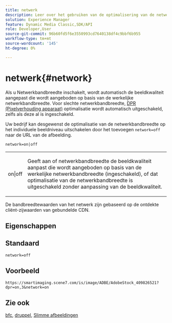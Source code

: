 ```yaml
---
title: netwerk
description: Leer over het gebruiken van de optimalisering van de netwerkbandbreedte om de beeldkwaliteit aan te passen die op daadwerkelijke netwerkbandbreedte wordt gediend.
solution: Experience Manager
feature: Dynamic Media Classic,SDK/API
role: Developer,User
source-git-commit: 96b60fd5f6e3550993cd7640138df4c9bbf6b955
workflow-type: tm+mt
source-wordcount: '145'
ht-degree: 0%

---
```


# netwerk{#network}

Als u Netwerkbandbreedte inschakelt, wordt automatisch de beeldkwaliteit aangepast die wordt aangeboden op basis van de werkelijke netwerkbandbreedte. Voor slechte netwerkbandbreedte, [DPR (Pixelverhouding apparaat)](/help/aem-is-ir-api/is-api/http-ref/image-serving-api-ref/c-http-protocol-reference/c-command-reference/r-dpr.md) optimalisatie wordt automatisch uitgeschakeld, zelfs als deze al is ingeschakeld.

Uw bedrijf kan desgewenst de optimalisatie van de netwerkbandbreedte op het individuele beeldniveau uitschakelen door het toevoegen `network=off` naar de URL van de afbeelding.

`network=on|off`

<table id="simpletable_2D23B1B282CD4216AB5BE7E7430D1B3F"> 
 <tr class="strow"> 
  <td class="stentry"> <p> <span class="codeph"> on|off </span> </p> </td> 
  <td class="stentry"> <p>Geeft aan of netwerkbandbreedte de beeldkwaliteit aanpast die wordt aangeboden op basis van de werkelijke netwerkbandbreedte (ingeschakeld), of dat optimalisatie van de netwerkbandbreedte is uitgeschakeld zonder aanpassing van de beeldkwaliteit.</p> </td> 
 </tr> 
</table>

De bandbreedtewaarden van het netwerk zijn gebaseerd op de ontdekte cliënt-zijwaarden van gebundelde CDN.

## Eigenschappen



## Standaard

`network=off`

## Voorbeeld

`https://smartimaging.scene7.com/is/image/ADBE/AdobeStock_409826521?dpr=on,3&network=on`

## Zie ook

[bfc](/help/aem-is-ir-api/is-api/http-ref/image-serving-api-ref/c-http-protocol-reference/c-command-reference/r-bfc.md), [druppel](/help/aem-is-ir-api/is-api/http-ref/image-serving-api-ref/c-http-protocol-reference/c-command-reference/r-dpr.md), [Slimme afbeeldingen](https://experienceleague.adobe.com/docs/experience-manager-cloud-service/content/assets/dynamicmedia/imaging-faq.html?lang=en)